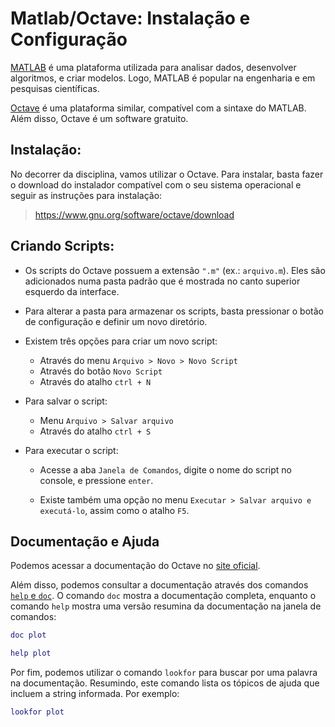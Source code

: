  # Matlab/Octave: Instalação e Configuração

[MATLAB](https://www.mathworks.com/products/matlab.html) é uma plataforma  utilizada para analisar dados, desenvolver algoritmos, e criar modelos. Logo, MATLAB é popular na engenharia e em pesquisas científicas. 

[Octave](https://www.gnu.org/software/octave) é uma plataforma similar, compatível com a sintaxe do MATLAB. Além disso, Octave é um software gratuito.

## Instalação:

No decorrer da disciplina, vamos utilizar o Octave. Para instalar, basta fazer o download do instalador compatível com o seu sistema operacional e seguir as instruções para instalação:

> https://www.gnu.org/software/octave/download

## Criando Scripts:

* Os scripts do Octave possuem a extensão `".m"` (ex.: `arquivo.m`). Eles são adicionados numa pasta padrão que é mostrada no canto superior esquerdo da interface.

* Para alterar a pasta para armazenar os scripts, basta pressionar o botão de configuração e definir um novo diretório.

* Existem três opções para criar um novo script:
    
    * Através do menu `Arquivo > Novo > Novo Script`
    * Através do botão `Novo Script`
    * Através do atalho `ctrl + N`

* Para salvar o script:

     * Menu `Arquivo > Salvar arquivo`
     * Através do atalho `ctrl + S`

* Para executar o script:
    * Acesse a aba `Janela de Comandos`, digite o nome do script no console, e pressione `enter`.

    * Existe também uma opção no menu `Executar > Salvar arquivo e executá-lo`, assim como o atalho `F5`.

## Documentação e Ajuda

Podemos acessar a documentação do Octave no [site oficial](https://octave.org/doc/v4.2.0). 

Além disso, podemos consultar a documentação através dos comandos [`help` e `doc`](https://octave.org/doc/v4.2.0/Getting-Help.html). 
O comando `doc` mostra a documentação completa, enquanto o comando `help` mostra uma versão resumina da documentação na janela de comandos:

```matlab
doc plot
```

```matlab
help plot
```

Por fim, podemos utilizar o comando `lookfor` para buscar por uma palavra na documentação. Resumindo, este comando lista os tópicos de ajuda que incluem a string informada. Por exemplo:

```matlab
lookfor plot
```